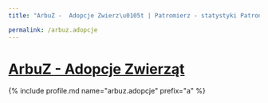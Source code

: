 ```yaml
---
title: "ArbuZ -  Adopcje Zwierz\u0105t | Patromierz - statystyki Patronite.pl"

permalink: /arbuz.adopcje
---
```


# [ArbuZ -  Adopcje Zwierząt](https://patronite.pl/arbuz.adopcje)

{% include profile.md name="arbuz.adopcje" prefix="a" %}
